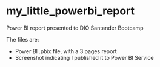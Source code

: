 # my_little_powerbi_report
Power BI report presented to DIO Santander Bootcamp

The files are:
- Power BI .pbix file, with a 3 pages report
- Screenshot indicating I published it to Power BI Service
